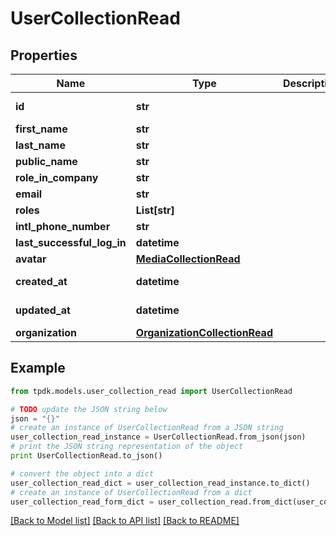 # UserCollectionRead



## Properties
Name | Type | Description | Notes
------------ | ------------- | ------------- | -------------
**id** | **str** |  | [optional] [readonly] 
**first_name** | **str** |  | [optional] 
**last_name** | **str** |  | [optional] 
**public_name** | **str** |  | [optional] 
**role_in_company** | **str** |  | [optional] 
**email** | **str** |  | [optional] 
**roles** | **List[str]** |  | 
**intl_phone_number** | **str** |  | [optional] 
**last_successful_log_in** | **datetime** |  | [optional] 
**avatar** | [**MediaCollectionRead**](MediaCollectionRead.md) |  | [optional] 
**created_at** | **datetime** |  | [optional] [readonly] 
**updated_at** | **datetime** |  | [optional] [readonly] 
**organization** | [**OrganizationCollectionRead**](OrganizationCollectionRead.md) |  | [optional] 

## Example

```python
from tpdk.models.user_collection_read import UserCollectionRead

# TODO update the JSON string below
json = "{}"
# create an instance of UserCollectionRead from a JSON string
user_collection_read_instance = UserCollectionRead.from_json(json)
# print the JSON string representation of the object
print UserCollectionRead.to_json()

# convert the object into a dict
user_collection_read_dict = user_collection_read_instance.to_dict()
# create an instance of UserCollectionRead from a dict
user_collection_read_form_dict = user_collection_read.from_dict(user_collection_read_dict)
```
[[Back to Model list]](../README.md#documentation-for-models) [[Back to API list]](../README.md#documentation-for-api-endpoints) [[Back to README]](../README.md)


